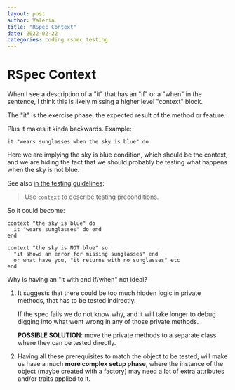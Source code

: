 ```yaml
---
layout: post
author: Valeria
title: "RSpec Context"
date: 2022-02-22
categories: coding rspec testing
---
```

# RSpec Context

When I see a description of a "it" that has an "if" or a "when" in the sentence,
I think this is likely missing a higher level "context" block.

The "it" is the exercise phase, the expected result of the method or feature.

Plus it makes it kinda backwards. Example:

```
it "wears sunglasses when the sky is blue" do
```

Here we are implying the sky is blue condition, which should be the context,
and we are hiding the fact that we should probably be testing what happens when the sky is not blue.

See also [in the testing
guidelines](https://github.com/thoughtbot/guides/tree/main/testing-rspec#unit-tests):

> Use `context` to describe testing preconditions.



So it could become:

```
context "the sky is blue" do
  it "wears sunglasses" do end
end

context "the sky is NOT blue" so
  "it shows an error for missing sunglasses" end
  or what have you, "it returns with no sunglasses" etc
end
```

Why is having an "it with and if/when" not ideal?
1. It suggests that there could be too much hidden logic in private methods, that has to be tested
   indirectly.

   If the spec fails we do not know why, and it will take longer to debug digging into
   what went wrong in any of those private methods.

   **POSSIBLE SOLUTION**: move the private methods to a separate class where they can be
   tested directly.

2. Having all these prerequisites to match the object to be tested, will make us
   have a much **more complex setup phase**, where the instance of the object (maybe created
   with a factory) may need a lot of extra attributes and/or traits applied to it.
